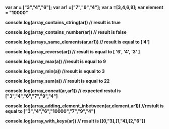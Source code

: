 **var ar =  ["3","4","6"];**
**var ar1 =["7","9","4"];**
**var a =[3,4,6,9];**
**var element = "10000"**

**console.log(array_contains_string(ar)) // result is true**

**console.log(array_contains_number(ar))  // result is false**

**console.log(arrays_same_elements(ar,ar1)) // result is equal to ['4']**

**console.log(array_reverse(ar)) // result is equal to [ '6', '4', '3' ]**

**console.log(array_max(a)) //result is equal to 9**

**console.log(array_min(a)) //result is equal to 3**

**console.log(array_sum(a)) // result is equal to 22**

**console.log(array_concat(ar,ar1)) // expected restul is ["3","4","6","7","9","4"]**

**console.log(array_adding_element_inbetween(ar,element,ar1))   //restult is equal to ["3","4","6","10000","7","9","4"]**

**console.log(array_with_keys(ar))  // result is [[0,"3],[1,"4],[2,"6"]]**
